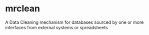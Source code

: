# mrclean
A Data Cleaning mechanism for databases sourced by one or more interfaces from external systems or spreadsheets
